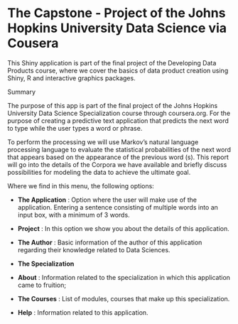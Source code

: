 # The Capstone - Project of the Johns Hopkins University Data Science via Cousera
This Shiny application is part of the final project of the Developing Data Products course, where we cover the basics of data product creation using Shiny, R and interactive graphics packages.

Summary

The purpose of this app is part of the final project of the Johns Hopkins University Data Science Specialization course through coursera.org. For the purpose of creating a predictive text application that predicts the next word to type while the user types a word or phrase.

To perform the processing we will use Markov’s natural language processing language to evaluate the statistical probabilities of the next word that appears based on the appearance of the previous word (s). This report will go into the details of the Corpora we have available and briefly discuss possibilities for modeling the data to achieve the ultimate goal.

Where we find in this menu, the following options:

* **The Application** : Option where the user will make use of the application. Entering a sentence consisting of multiple words into an input box, with a minimum of 3 words.

* **Project** : In this option we show you about the details of this application.

* **The Author**  : Basic information of the author of this application regarding their knowledge related to Data Sciences. 

* **The Specialization**  
 * **About** : Information related to the specialization in which this application came to fruition; 
 * **The Courses** : List of modules, courses that make up this specialization.

* **Help** : Information related to this application.
